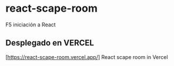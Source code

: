 # react-scape-room
F5 iniciación a React

## Desplegado en VERCEL

[https://react-scape-room.vercel.app/] React scape room in Vercel 

